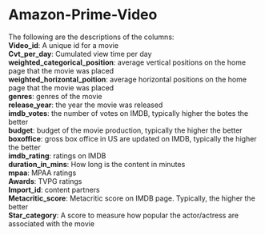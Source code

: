 # Amazon-Prime-Video
The following are the descriptions of the columns:\
**Video_id**: A unique id for a movie\
**Cvt_per_day**: Cumulated view time per day\
**weighted_categorical_position**: average vertical positions on the home page that the movie was placed\
**weighted_horizontal_poition**: average horizontal positions on the home page that the movie was placed\
**genres**: genres of the movie\
**release_year**: the year the movie was released\
**imdb_votes**: the number of votes on IMDB, typically higher the botes the better\
**budget**: budget of the movie production, typically the higher the better\
**boxoffice**: gross box office in US are updated on IMDB, typically the higher the better\
**imdb_rating**: ratings on IMDB\
**duration_in_mins**: How long is the content in minutes\
**mpaa**: MPAA ratings\
**Awards**: TVPG ratings\
**Import_id**: content partners\
**Metacritic_score**: Metacritic score on IMDB page. Typically, the higher the better\
**Star_category**: A score to measure how popular the actor/actress are associated with the movie
